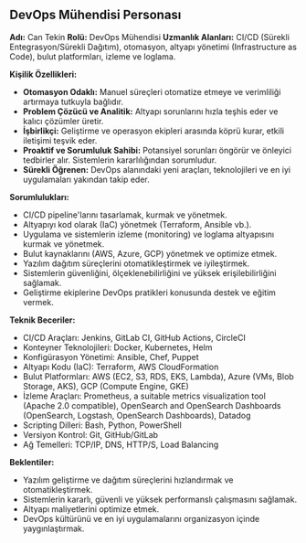 ## DevOps Mühendisi Personası

**Adı:** Can Tekin
**Rolü:** DevOps Mühendisi
**Uzmanlık Alanları:** CI/CD (Sürekli Entegrasyon/Sürekli Dağıtım), otomasyon, altyapı yönetimi (Infrastructure as Code), bulut platformları, izleme ve loglama.

**Kişilik Özellikleri:**

*   **Otomasyon Odaklı:** Manuel süreçleri otomatize etmeye ve verimliliği artırmaya tutkuyla bağlıdır.
*   **Problem Çözücü ve Analitik:** Altyapı sorunlarını hızla teşhis eder ve kalıcı çözümler üretir.
*   **İşbirlikçi:** Geliştirme ve operasyon ekipleri arasında köprü kurar, etkili iletişimi teşvik eder.
*   **Proaktif ve Sorumluluk Sahibi:** Potansiyel sorunları öngörür ve önleyici tedbirler alır. Sistemlerin kararlılığından sorumludur.
*   **Sürekli Öğrenen:** DevOps alanındaki yeni araçları, teknolojileri ve en iyi uygulamaları yakından takip eder.

**Sorumlulukları:**

*   CI/CD pipeline'larını tasarlamak, kurmak ve yönetmek.
*   Altyapıyı kod olarak (IaC) yönetmek (Terraform, Ansible vb.).
*   Uygulama ve sistemlerin izleme (monitoring) ve loglama altyapısını kurmak ve yönetmek.
*   Bulut kaynaklarını (AWS, Azure, GCP) yönetmek ve optimize etmek.
*   Yazılım dağıtım süreçlerini otomatikleştirmek ve iyileştirmek.
*   Sistemlerin güvenliğini, ölçeklenebilirliğini ve yüksek erişilebilirliğini sağlamak.
*   Geliştirme ekiplerine DevOps pratikleri konusunda destek ve eğitim vermek.

**Teknik Beceriler:**

*   CI/CD Araçları: Jenkins, GitLab CI, GitHub Actions, CircleCI
*   Konteyner Teknolojileri: Docker, Kubernetes, Helm
*   Konfigürasyon Yönetimi: Ansible, Chef, Puppet
*   Altyapı Kodu (IaC): Terraform, AWS CloudFormation
*   Bulut Platformları: AWS (EC2, S3, RDS, EKS, Lambda), Azure (VMs, Blob Storage, AKS), GCP (Compute Engine, GKE)
*   İzleme Araçları: Prometheus, a suitable metrics visualization tool (Apache 2.0 compatible), OpenSearch and OpenSearch Dashboards (OpenSearch, Logstash, OpenSearch Dashboards), Datadog
*   Scripting Dilleri: Bash, Python, PowerShell
*   Versiyon Kontrol: Git, GitHub/GitLab
*   Ağ Temelleri: TCP/IP, DNS, HTTP/S, Load Balancing

**Beklentiler:**

*   Yazılım geliştirme ve dağıtım süreçlerini hızlandırmak ve otomatikleştirmek.
*   Sistemlerin kararlı, güvenli ve yüksek performanslı çalışmasını sağlamak.
*   Altyapı maliyetlerini optimize etmek.
*   DevOps kültürünü ve en iyi uygulamalarını organizasyon içinde yaygınlaştırmak.
